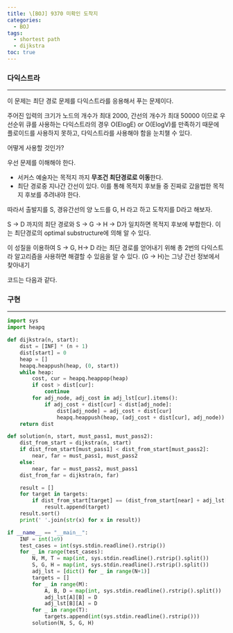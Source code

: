 ```yaml
---
title: \[BOJ] 9370 미확인 도착지
categories: 
  - BOJ
tags: 
  - shortest path
  - dijkstra
toc: true
---
```


### 다익스트라

---

이 문제는 최단 경로 문제를 다익스트라를 응용해서 푸는 문제이다.

주어진 입력의 크기가 노드의 개수가 최대 2000, 간선의 개수가 최대 50000 이므로 우선순위 큐를 사용하는 다익스트라의 경우 O(ElogE) or O(ElogV)를 만족하기 때문에 플로이드를 사용하지 못하고, 다익스트라를 사용해야 함을 눈치챌 수 있다.

어떻게 사용할 것인가?

우선 문제를 이해해야 한다.

- 서커스 예술자는 목적지 까지 **무조건 최단경로로 이동**한다.
- 최단 경로중 지나간 간선이 있다. 이를 통해 목적지 후보들 중 진짜로 갔을법한 목적지 후보를 추려내야 한다.

따라서 출발지를 S, 경유간선의 양 노드를 G, H 라고 하고 도착지를 D라고 해보자.

S → D 까지의 최단 경로와 S → G → H → D가 일치하면 목적지 후보에 부합한다. 이는 최단경로의 optimal substructure에 의해 알 수 있다.

이 성질을 이용하여 S → G, H→ D 라는 최단 경로를 얻어내기 위해 총 2번의 다익스트라 알고리즘을 사용하면 해결할 수 있음을 알 수 있다. (G → H)는 그냥 간선 정보에서 찾아내기

코드는 다음과 같다.

### 구현

---

```python
import sys
import heapq

def dijkstra(n, start):
    dist = [INF] * (n + 1)
    dist[start] = 0
    heap = []
    heapq.heappush(heap, (0, start))
    while heap:
        cost, cur = heapq.heappop(heap)
        if cost > dist[cur]:
            continue
        for adj_node, adj_cost in adj_lst[cur].items():
            if adj_cost + dist[cur] < dist[adj_node]:
                dist[adj_node] = adj_cost + dist[cur]
                heapq.heappush(heap, (adj_cost + dist[cur], adj_node))
    return dist

def solution(n, start, must_pass1, must_pass2):
    dist_from_start = dijkstra(n, start)
    if dist_from_start[must_pass1] < dist_from_start[must_pass2]:
        near, far = must_pass1, must_pass2
    else:
        near, far = must_pass2, must_pass1
    dist_from_far = dijkstra(n, far)

    result = []
    for target in targets:
        if dist_from_start[target] == (dist_from_start[near] + adj_lst[near][far] + dist_from_far[target]):
            result.append(target)
    result.sort()
    print(' '.join(str(x) for x in result))

if __name__ == "__main__":
    INF = int(1e9)
    test_cases = int(sys.stdin.readline().rstrip())
    for _ in range(test_cases):
        N, M, T = map(int, sys.stdin.readline().rstrip().split())
        S, G, H = map(int, sys.stdin.readline().rstrip().split())
        adj_lst = [dict() for _ in range(N+1)]
        targets = []
        for _ in range(M):
            A, B, D = map(int, sys.stdin.readline().rstrip().split())
            adj_lst[A][B] = D
            adj_lst[B][A] = D
        for _ in range(T):
            targets.append(int(sys.stdin.readline().rstrip()))
        solution(N, S, G, H)

```